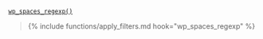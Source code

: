 <p><code><a href="https://developer.wordpress.org/reference/functions/wp_spaces_regexp/">wp_spaces_regexp()</a></code></p>

<blockquote>

{% include functions/apply_filters.md hook="wp_spaces_regexp" %}

</blockquote>
